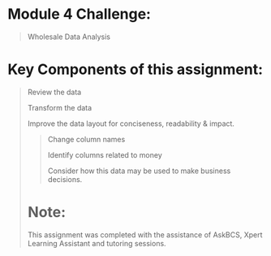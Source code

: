 # Module 4 Challenge:
>Wholesale Data Analysis
>
# Key Components of this assignment:
>Review the data
>
>Transform the data
>
>Improve the data layout for conciseness, readability & impact.
>
>>Change column names
>>
>>Identify columns related to money
>>
>>Consider how this data may be used to make business decisions. 
>
># Note:
>
>This assignment was completed with the assistance of AskBCS, Xpert Learning Assistant and tutoring sessions.



